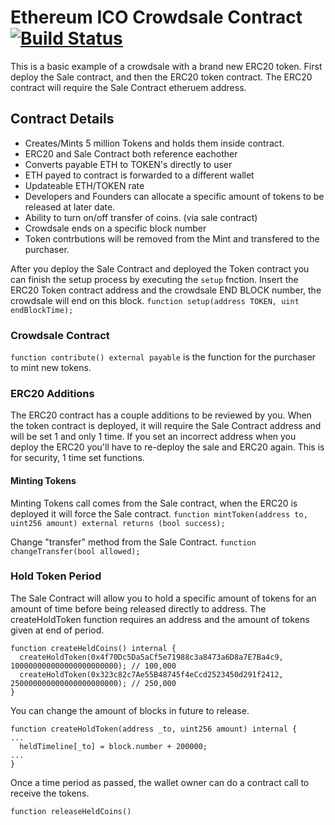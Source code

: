 # Ethereum ICO Crowdsale Contract  [![Build Status](https://travis-ci.org/hunterlong/ethereum-ico-contract.svg?branch=master)](https://travis-ci.org/hunterlong/ethereum-ico-contract)

This is a basic example of a crowdsale with a brand new ERC20 token. First deploy the Sale contract, and then the ERC20 token contract. The ERC20 contract will require the Sale Contract etheruem address.

## Contract Details
- Creates/Mints 5 million Tokens and holds them inside contract.
- ERC20 and Sale Contract both reference eachother
- Converts payable ETH to TOKEN's directly to user
- ETH payed to contract is forwarded to a different wallet
- Updateable ETH/TOKEN rate
- Developers and Founders can allocate a specific amount of tokens to be released at later date.
- Ability to turn on/off transfer of coins. (via sale contract)
- Crowdsale ends on a specific block number
- Token contrbutions will be removed from the Mint and transfered to the purchaser.

After you deploy the Sale Contract and deployed the Token contract you can finish the setup process by executing the `setup` fnction. Insert the ERC20 Token contract address and the crowdsale END BLOCK number, the crowdsale will end on this block.
`function setup(address TOKEN, uint endBlockTime);`

### Crowdsale Contract
`function contribute() external payable` is the function for the purchaser to mint new tokens. 

### ERC20 Additions
The ERC20 contract has a couple additions to be reviewed by you. When the token contract is deployed, it will require the Sale Contract address and will be set 1 and only 1 time. If you set an incorrect address when you deploy the ERC20 you'll have to re-deploy the sale and ERC20 again. This is for security, 1 time set functions.

#### Minting Tokens
Minting Tokens call comes from the Sale contract, when the ERC20 is deployed it will force the Sale contract.
`function mintToken(address to, uint256 amount) external returns (bool success);`

Change "transfer" method from the Sale Contract. 
`function changeTransfer(bool allowed);`

### Hold Token Period

The Sale Contract will allow you to hold a specific amount of tokens for an amount of time before being released directly to address. The createHoldToken function requires an address and the amount of tokens given at end of period.
```
function createHeldCoins() internal {
  createHoldToken(0x4f70Dc5Da5aCf5e71988c3a8473a6D8a7E7Ba4c9, 100000000000000000000000); // 100,000
  createHoldToken(0x323c82c7Ae55B48745f4eCcd2523450d291f2412, 250000000000000000000000); // 250,000
}
```

You can change the amount of blocks in future to release.
```
function createHoldToken(address _to, uint256 amount) internal {
...
  heldTimeline[_to] = block.number + 200000;
...
}
```


Once a time period as passed, the wallet owner can do a contract call to receive the tokens.
```
function releaseHeldCoins()
```

```

